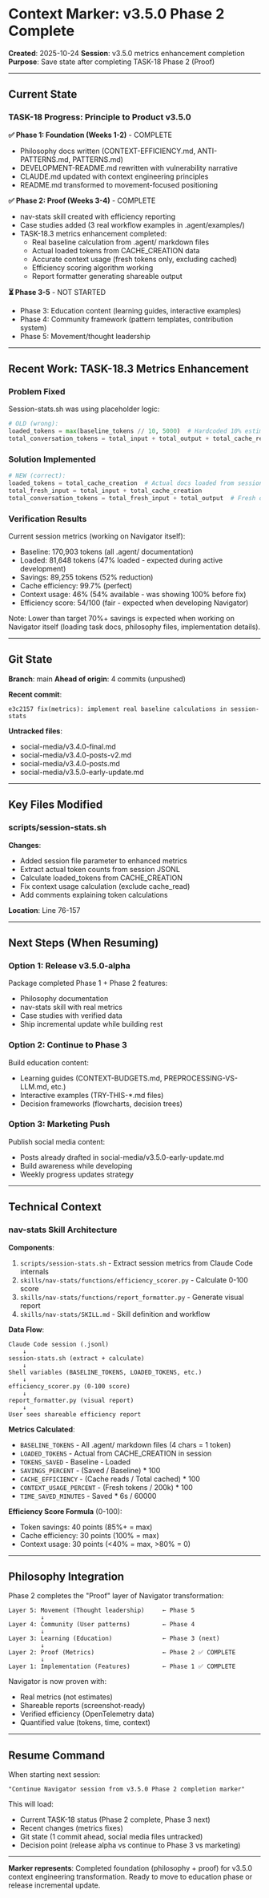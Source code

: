 # Context Marker: v3.5.0 Phase 2 Complete

**Created**: 2025-10-24
**Session**: v3.5.0 metrics enhancement completion
**Purpose**: Save state after completing TASK-18 Phase 2 (Proof)

---

## Current State

### TASK-18 Progress: Principle to Product v3.5.0

**✅ Phase 1: Foundation (Weeks 1-2)** - COMPLETE
- Philosophy docs written (CONTEXT-EFFICIENCY.md, ANTI-PATTERNS.md, PATTERNS.md)
- DEVELOPMENT-README.md rewritten with vulnerability narrative
- CLAUDE.md updated with context engineering principles
- README.md transformed to movement-focused positioning

**✅ Phase 2: Proof (Weeks 3-4)** - COMPLETE
- nav-stats skill created with efficiency reporting
- Case studies added (3 real workflow examples in .agent/examples/)
- TASK-18.3 metrics enhancement completed:
  - Real baseline calculation from .agent/ markdown files
  - Actual loaded tokens from CACHE_CREATION data
  - Accurate context usage (fresh tokens only, excluding cached)
  - Efficiency scoring algorithm working
  - Report formatter generating shareable output

**⏳ Phase 3-5** - NOT STARTED
- Phase 3: Education content (learning guides, interactive examples)
- Phase 4: Community framework (pattern templates, contribution system)
- Phase 5: Movement/thought leadership

---

## Recent Work: TASK-18.3 Metrics Enhancement

### Problem Fixed
Session-stats.sh was using placeholder logic:
```python
# OLD (wrong):
loaded_tokens = max(baseline_tokens // 10, 5000)  # Hardcoded 10% estimate
total_conversation_tokens = total_input + total_output + total_cache_read  # Wrong - includes cached
```

### Solution Implemented
```python
# NEW (correct):
loaded_tokens = total_cache_creation  # Actual docs loaded from session
total_fresh_input = total_input + total_cache_creation
total_conversation_tokens = total_fresh_input + total_output  # Fresh only
```

### Verification Results
Current session metrics (working on Navigator itself):
- Baseline: 170,903 tokens (all .agent/ documentation)
- Loaded: 81,648 tokens (47% loaded - expected during active development)
- Savings: 89,255 tokens (52% reduction)
- Cache efficiency: 99.7% (perfect)
- Context usage: 46% (54% available - was showing 100% before fix)
- Efficiency score: 54/100 (fair - expected when developing Navigator)

Note: Lower than target 70%+ savings is expected when working on Navigator itself (loading task docs, philosophy files, implementation details).

---

## Git State

**Branch**: main
**Ahead of origin**: 4 commits (unpushed)

**Recent commit**:
```
e3c2157 fix(metrics): implement real baseline calculations in session-stats
```

**Untracked files**:
- social-media/v3.4.0-final.md
- social-media/v3.4.0-posts-v2.md
- social-media/v3.4.0-posts.md
- social-media/v3.5.0-early-update.md

---

## Key Files Modified

### scripts/session-stats.sh
**Changes**:
- Added session file parameter to enhanced metrics
- Extract actual token counts from session JSONL
- Calculate loaded_tokens from CACHE_CREATION
- Fix context usage calculation (exclude cache_read)
- Add comments explaining token calculations

**Location**: Line 76-157

---

## Next Steps (When Resuming)

### Option 1: Release v3.5.0-alpha
Package completed Phase 1 + Phase 2 features:
- Philosophy documentation
- nav-stats skill with real metrics
- Case studies with verified data
- Ship incremental update while building rest

### Option 2: Continue to Phase 3
Build education content:
- Learning guides (CONTEXT-BUDGETS.md, PREPROCESSING-VS-LLM.md, etc.)
- Interactive examples (TRY-THIS-*.md files)
- Decision frameworks (flowcharts, decision trees)

### Option 3: Marketing Push
Publish social media content:
- Posts already drafted in social-media/v3.5.0-early-update.md
- Build awareness while developing
- Weekly progress updates strategy

---

## Technical Context

### nav-stats Skill Architecture

**Components**:
1. `scripts/session-stats.sh` - Extract session metrics from Claude Code internals
2. `skills/nav-stats/functions/efficiency_scorer.py` - Calculate 0-100 score
3. `skills/nav-stats/functions/report_formatter.py` - Generate visual report
4. `skills/nav-stats/SKILL.md` - Skill definition and workflow

**Data Flow**:
```
Claude Code session (.jsonl)
    ↓
session-stats.sh (extract + calculate)
    ↓
Shell variables (BASELINE_TOKENS, LOADED_TOKENS, etc.)
    ↓
efficiency_scorer.py (0-100 score)
    ↓
report_formatter.py (visual report)
    ↓
User sees shareable efficiency report
```

**Metrics Calculated**:
- `BASELINE_TOKENS` - All .agent/ markdown files (4 chars = 1 token)
- `LOADED_TOKENS` - Actual from CACHE_CREATION in session
- `TOKENS_SAVED` - Baseline - Loaded
- `SAVINGS_PERCENT` - (Saved / Baseline) * 100
- `CACHE_EFFICIENCY` - (Cache reads / Total cached) * 100
- `CONTEXT_USAGE_PERCENT` - (Fresh tokens / 200k) * 100
- `TIME_SAVED_MINUTES` - Saved * 6s / 60000

**Efficiency Score Formula** (0-100):
- Token savings: 40 points (85%+ = max)
- Cache efficiency: 30 points (100% = max)
- Context usage: 30 points (<40% = max, >80% = 0)

---

## Philosophy Integration

Phase 2 completes the "Proof" layer of Navigator transformation:

```
Layer 5: Movement (Thought leadership)     ← Phase 5
         ↓
Layer 4: Community (User patterns)         ← Phase 4
         ↓
Layer 3: Learning (Education)              ← Phase 3 (next)
         ↓
Layer 2: Proof (Metrics)                   ← Phase 2 ✅ COMPLETE
         ↓
Layer 1: Implementation (Features)         ← Phase 1 ✅ COMPLETE
```

Navigator is now proven with:
- Real metrics (not estimates)
- Shareable reports (screenshot-ready)
- Verified efficiency (OpenTelemetry data)
- Quantified value (tokens, time, context)

---

## Resume Command

When starting next session:

```
"Continue Navigator session from v3.5.0 Phase 2 completion marker"
```

This will load:
- Current TASK-18 status (Phase 2 complete, Phase 3 next)
- Recent changes (metrics fixes)
- Git state (1 commit ahead, social media files untracked)
- Decision point (release alpha vs continue to Phase 3 vs marketing)

---

**Marker represents**: Completed foundation (philosophy + proof) for v3.5.0 context engineering transformation. Ready to move to education phase or release incremental update.
